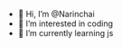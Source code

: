 - 👋 Hi, I’m @Narinchai
- 👀 I’m interested in coding
- 🌱 I’m currently learning js

<!---
Narinchai/Narinchai is a ✨ special ✨ repository because its `README.md` (this file) appears on your GitHub profile.
You can click the Preview link to take a look at your changes.
--->
